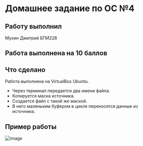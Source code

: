 # Домашнее задание по ОС №4

## Работу выполнил 
Мухин Дмитрий БПИ228

## Работа выполнена на 10 баллов

## Что сделано
Работа выполнена на VirtualBox Ubuntu. 
- Через терминал передается два имени файла.
- Копируется маска источника.
- Создается файл с такой же маской.
- В него маленьким буфером в цикле переносятся данные из источника.

## Пример работы
![image](https://github.com/Dmitry-Pr/Homework_course2/assets/61019019/ae1139ee-ab44-4927-8d65-588f9f1a32b4)
